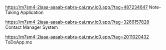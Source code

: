 https://m7sm4-2iaaa-aaaab-qabra-cai.raw.ic0.app/?tag=487234647   Note-Taking Application

https://m7sm4-2iaaa-aaaab-qabra-cai.raw.ic0.app/?tag=3266157828  Contact Manager System

https://m7sm4-2iaaa-aaaab-qabra-cai.raw.ic0.app/?tag=2011020432  ToDoApp.mo
